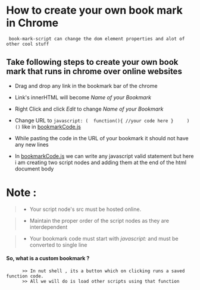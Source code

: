 # How to create your own book mark in Chrome

     book-mark-script can change the dom element properties and alot of other cool stuff
  


## Take following steps to create your own book mark that runs in chrome over online websites

  + Drag and drop any link in the bookmark bar of the chrome
  
  + Link's innerHTML will become _Name of your Bookmark_ 
  
  + Right Click and click _Edit_ to change _Name of your Bookmark_ 
  
  + Change URL to  ```javascript: (  function(){ //your code here }     )()``` 
  like in [bookmarkCode.js](https://yopensource.github.io/bookmarkletDemoForKids/Bookmarklet/bookmarkCode.js)
  
  + While pasting the code in the URL of your bookmark it should not have any new lines
  
  + In [bookmarkCode.js](https://yopensource.github.io/bookmarkletDemoForKids/Bookmarklet/bookmarkCode.js) we can write any javascript valid statement
    but here i am creating two script nodes and adding them at the end of the html document body
  
  
  
  
#  Note : 

> - Your script node's src must be hosted online.

> - Maintain the proper order of the script nodes as they are interdependent

> - Your bookmark code must start with *javascript:* and must be converted to single line




#### So, what is a custom bookmark ?
          >> In nut shell , its a button which on clicking runs a saved function code.
          >> All we will do is load other scripts using that function
